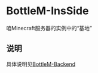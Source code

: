 # BottleM-InsSide
咱Minecraft服务器的实例中的“基地”

## 说明

具体说明见[BottleM-Backend](https://github.com/SomeBottle/BottleM-Backend)  